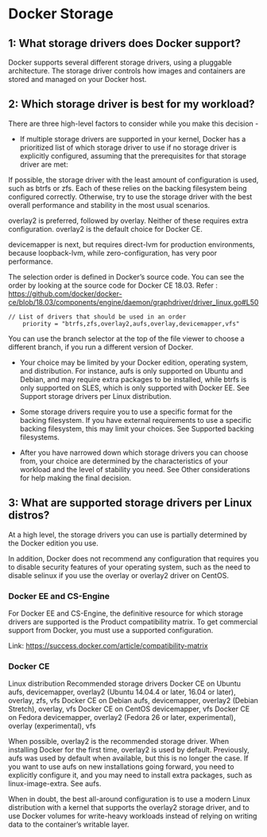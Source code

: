 # Docker Storage

## 1: What storage drivers does Docker support?

Docker supports several different storage drivers, using a pluggable architecture. The storage driver controls how images and containers are stored and managed on your Docker host.

## 2: Which storage driver is best for my workload?

There are three high-level factors to consider while you make this decision -

- If multiple storage drivers are supported in your kernel, Docker has a prioritized list of which storage driver to use if no storage driver is explicitly configured, assuming that the prerequisites for that storage driver are met:

If possible, the storage driver with the least amount of configuration is used, such as btrfs or zfs. Each of these relies on the backing filesystem being configured correctly. Otherwise, try to use the storage driver with the best overall performance and stability in the most usual scenarios.

overlay2 is preferred, followed by overlay. Neither of these requires extra configuration. overlay2 is the default choice for Docker CE.

devicemapper is next, but requires direct-lvm for production environments, because loopback-lvm, while zero-configuration, has very poor performance.

The selection order is defined in Docker’s source code. You can see the order by looking at the source code for Docker CE 18.03.
Refer : https://github.com/docker/docker-ce/blob/18.03/components/engine/daemon/graphdriver/driver_linux.go#L50 

```
// List of drivers that should be used in an order
	priority = "btrfs,zfs,overlay2,aufs,overlay,devicemapper,vfs"
```

You can use the branch selector at the top of the file viewer to choose a different branch, if you run a different version of Docker.

- Your choice may be limited by your Docker edition, operating system, and distribution. For instance, aufs is only supported on Ubuntu and Debian, and may require extra packages to be installed, while btrfs is only supported on SLES, which is only supported with Docker EE. See Support storage drivers per Linux distribution.

- Some storage drivers require you to use a specific format for the backing filesystem. If you have external requirements to use a specific backing filesystem, this may limit your choices. See Supported backing filesystems.

- After you have narrowed down which storage drivers you can choose from, your choice are determined by the characteristics of your workload and the level of stability you need. See Other considerations for help making the final decision.

## 3: What are supported storage drivers per Linux distros?

At a high level, the storage drivers you can use is partially determined by the Docker edition you use.

In addition, Docker does not recommend any configuration that requires you to disable security features of your operating system, such as the need to disable selinux if you use the overlay or overlay2 driver on CentOS.

### Docker EE and CS-Engine

For Docker EE and CS-Engine, the definitive resource for which storage drivers are supported is the Product compatibility matrix. To get commercial support from Docker, you must use a supported configuration.

Link: https://success.docker.com/article/compatibility-matrix

### Docker CE

Linux distribution	Recommended storage drivers
Docker CE on Ubuntu	aufs, devicemapper, overlay2 (Ubuntu 14.04.4 or later, 16.04 or later), overlay, zfs, vfs
Docker CE on Debian	aufs, devicemapper, overlay2 (Debian Stretch), overlay, vfs
Docker CE on CentOS	devicemapper, vfs
Docker CE on Fedora	devicemapper, overlay2 (Fedora 26 or later, experimental), overlay (experimental), vfs

When possible, overlay2 is the recommended storage driver. When installing Docker for the first time, overlay2 is used by default. Previously, aufs was used by default when available, but this is no longer the case. If you want to use aufs on new installations going forward, you need to explicitly configure it, and you may need to install extra packages, such as linux-image-extra. See aufs.

When in doubt, the best all-around configuration is to use a modern Linux distribution with a kernel that supports the overlay2 storage driver, and to use Docker volumes for write-heavy workloads instead of relying on writing data to the container’s writable layer.

